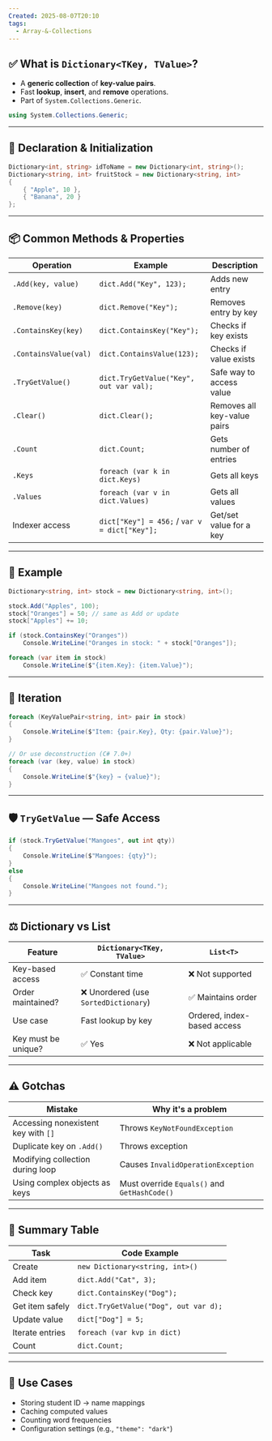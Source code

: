 ```yaml
---
Created: 2025-08-07T20:10
tags:
  - Array-&-Collections
---
```

## ✅ What is `Dictionary<TKey, TValue>`?

- A **generic collection** of **key-value pairs**.
- Fast **lookup**, **insert**, and **remove** operations.
- Part of `System.Collections.Generic`.

```C#
using System.Collections.Generic;
```

---

## 🧠 Declaration & Initialization

```C#
Dictionary<int, string> idToName = new Dictionary<int, string>();
Dictionary<string, int> fruitStock = new Dictionary<string, int>
{
    { "Apple", 10 },
    { "Banana", 20 }
};
```

---

## 📦 Common Methods & Properties

|Operation|Example|Description|
|---|---|---|
|`.Add(key, value)`|`dict.Add("Key", 123);`|Adds new entry|
|`.Remove(key)`|`dict.Remove("Key");`|Removes entry by key|
|`.ContainsKey(key)`|`dict.ContainsKey("Key");`|Checks if key exists|
|`.ContainsValue(val)`|`dict.ContainsValue(123);`|Checks if value exists|
|`.TryGetValue()`|`dict.TryGetValue("Key", out var val);`|Safe way to access value|
|`.Clear()`|`dict.Clear();`|Removes all key-value pairs|
|`.Count`|`dict.Count;`|Gets number of entries|
|`.Keys`|`foreach (var k in dict.Keys)`|Gets all keys|
|`.Values`|`foreach (var v in dict.Values)`|Gets all values|
|Indexer access|`dict["Key"] = 456;` / `var v = dict["Key"];`|Get/set value for a key|

---

## 🧪 Example

```C#
Dictionary<string, int> stock = new Dictionary<string, int>();

stock.Add("Apples", 100);
stock["Oranges"] = 50; // same as Add or update
stock["Apples"] += 10;

if (stock.ContainsKey("Oranges"))
    Console.WriteLine("Oranges in stock: " + stock["Oranges"]);

foreach (var item in stock)
    Console.WriteLine($"{item.Key}: {item.Value}");
```

---

## 🔁 Iteration

```C#
foreach (KeyValuePair<string, int> pair in stock)
{
    Console.WriteLine($"Item: {pair.Key}, Qty: {pair.Value}");
}

// Or use deconstruction (C# 7.0+)
foreach (var (key, value) in stock)
{
    Console.WriteLine($"{key} → {value}");
}
```

---

## 🛡️ `TryGetValue` — Safe Access

```C#
if (stock.TryGetValue("Mangoes", out int qty))
{
    Console.WriteLine($"Mangoes: {qty}");
}
else
{
    Console.WriteLine("Mangoes not found.");
}
```

---

## ⚖️ Dictionary vs List

|Feature|`Dictionary<TKey, TValue>`|`List<T>`|
|---|---|---|
|Key-based access|✅ Constant time|❌ Not supported|
|Order maintained?|❌ Unordered (use `SortedDictionary`)|✅ Maintains order|
|Use case|Fast lookup by key|Ordered, index-based access|
|Key must be unique?|✅ Yes|❌ Not applicable|

---

## ⚠️ Gotchas

|Mistake|Why it's a problem|
|---|---|
|Accessing nonexistent key with `[]`|Throws `KeyNotFoundException`|
|Duplicate key on `.Add()`|Throws exception|
|Modifying collection during loop|Causes `InvalidOperationException`|
|Using complex objects as keys|Must override `Equals()` and `GetHashCode()`|

---

## 🧾 Summary Table

|Task|Code Example|
|---|---|
|Create|`new Dictionary<string, int>()`|
|Add item|`dict.Add("Cat", 3);`|
|Check key|`dict.ContainsKey("Dog");`|
|Get item safely|`dict.TryGetValue("Dog", out var d);`|
|Update value|`dict["Dog"] = 5;`|
|Iterate entries|`foreach (var kvp in dict)`|
|Count|`dict.Count;`|

---

## 🧰 Use Cases

- Storing student ID → name mappings
- Caching computed values
- Counting word frequencies
- Configuration settings (e.g., `"theme": "dark"`)
